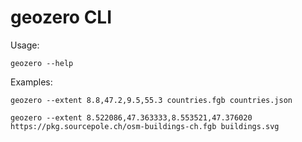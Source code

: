 geozero CLI
===========

Usage:
```
geozero --help
```

Examples:
```
geozero --extent 8.8,47.2,9.5,55.3 countries.fgb countries.json
```

```
geozero --extent 8.522086,47.363333,8.553521,47.376020 https://pkg.sourcepole.ch/osm-buildings-ch.fgb buildings.svg
```
